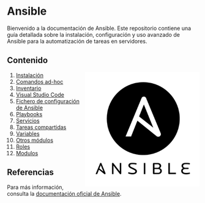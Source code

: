 # Ansible

Bienvenido a la documentación de Ansible. Este repositorio contiene una guía detallada sobre la instalación, configuración y uso avanzado de Ansible para la automatización de tareas en servidores.

## Contenido

<img src="/img/pngegg.png" alt="GIF" width="300" height="300" align="right">

1. [Instalación](./doc/instalacion.md)
2. [Comandos ad-hoc](./doc/comandos_ad_hoc.md)
3. [Inventario](./doc/inventario.md)
4. [Visual Studio Code](./doc/vscode.md)
5. [Fichero de configuración de Ansible](./doc/configuracion.md)
6. [Playbooks](./doc/playbooks.md)
7. [Servicios](./doc/servicios.md)
8. [Tareas compartidas](./doc/tareas_compartidas.md)
9. [Variables](./doc/variables.md)
10. [Otros módulos](./doc/otros_modulos.md)
11. [Roles](./doc/roles.md)
12. [Modulos](./doc/todos_modulos.md)

## Referencias

Para más información, consulta la [documentación oficial de Ansible](https://docs.ansible.com).
